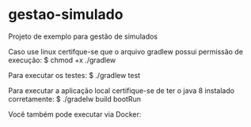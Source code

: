 # gestao-simulado
Projeto de exemplo para gestão de simulados

Caso use linux certifque-se que o arquivo gradlew possui permissão de execução:
$ chmod +x ./gradlew

Para executar os testes:
$ ./gradlew test

Para executar a aplicação local certifique-se de ter o java 8 instalado corretamente:
$ ./gradelw build bootRun

Você também pode executar via Docker:

